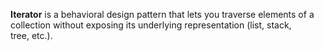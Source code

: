 
**Iterator** is a behavioral design pattern that lets you traverse elements of a collection without exposing its underlying representation (list, stack, tree, etc.).

